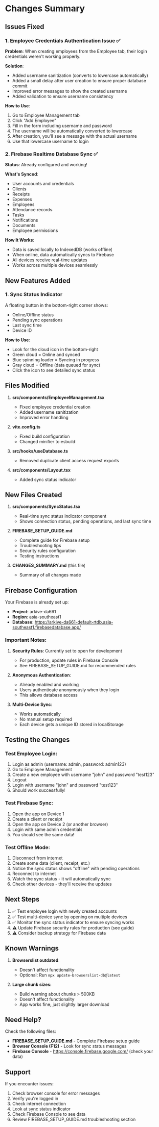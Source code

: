 # Changes Summary

## Issues Fixed

### 1. Employee Credentials Authentication Issue ✅
**Problem**: When creating employees from the Employee tab, their login credentials weren't working properly.

**Solution**:
- Added username sanitization (converts to lowercase automatically)
- Added a small delay after user creation to ensure proper database commit
- Improved error messages to show the created username
- Added validation to ensure username consistency

**How to Use**:
1. Go to Employee Management tab
2. Click "Add Employee"
3. Fill in the form including username and password
4. The username will be automatically converted to lowercase
5. After creation, you'll see a message with the actual username
6. Use that lowercase username to login

### 2. Firebase Realtime Database Sync ✅
**Status**: Already configured and working!

**What's Synced**:
- User accounts and credentials
- Clients
- Receipts
- Expenses
- Employees
- Attendance records
- Tasks
- Notifications
- Documents
- Employee permissions

**How It Works**:
- Data is saved locally to IndexedDB (works offline)
- When online, data automatically syncs to Firebase
- All devices receive real-time updates
- Works across multiple devices seamlessly

## New Features Added

### 1. Sync Status Indicator
A floating button in the bottom-right corner shows:
- Online/Offline status
- Pending sync operations
- Last sync time
- Device ID

**How to Use**:
- Look for the cloud icon in the bottom-right
- Green cloud = Online and synced
- Blue spinning loader = Syncing in progress
- Gray cloud = Offline (data queued for sync)
- Click the icon to see detailed sync status

## Files Modified

1. **src/components/EmployeeManagement.tsx**
   - Fixed employee credential creation
   - Added username sanitization
   - Improved error handling

2. **vite.config.ts**
   - Fixed build configuration
   - Changed minifier to esbuild

3. **src/hooks/useDatabase.ts**
   - Removed duplicate client access request exports

4. **src/components/Layout.tsx**
   - Added sync status indicator

## New Files Created

1. **src/components/SyncStatus.tsx**
   - Real-time sync status indicator component
   - Shows connection status, pending operations, and last sync time

2. **FIREBASE_SETUP_GUIDE.md**
   - Complete guide for Firebase setup
   - Troubleshooting tips
   - Security rules configuration
   - Testing instructions

3. **CHANGES_SUMMARY.md** (this file)
   - Summary of all changes made

## Firebase Configuration

Your Firebase is already set up:
- **Project**: arkive-da661
- **Region**: asia-southeast1
- **Database**: https://arkive-da661-default-rtdb.asia-southeast1.firebasedatabase.app/

### Important Notes:

1. **Security Rules**: Currently set to open for development
   - For production, update rules in Firebase Console
   - See FIREBASE_SETUP_GUIDE.md for recommended rules

2. **Anonymous Authentication**:
   - Already enabled and working
   - Users authenticate anonymously when they login
   - This allows database access

3. **Multi-Device Sync**:
   - Works automatically
   - No manual setup required
   - Each device gets a unique ID stored in localStorage

## Testing the Changes

### Test Employee Login:
1. Login as admin (username: admin, password: admin123)
2. Go to Employee Management
3. Create a new employee with username "john" and password "test123"
4. Logout
5. Login with username "john" and password "test123"
6. Should work successfully!

### Test Firebase Sync:
1. Open the app on Device 1
2. Create a client or receipt
3. Open the app on Device 2 (or another browser)
4. Login with same admin credentials
5. You should see the same data!

### Test Offline Mode:
1. Disconnect from internet
2. Create some data (client, receipt, etc.)
3. Notice the sync status shows "offline" with pending operations
4. Reconnect to internet
5. Watch the sync status - it will automatically sync
6. Check other devices - they'll receive the updates

## Next Steps

1. ✅ Test employee login with newly created accounts
2. ✅ Test multi-device sync by opening on multiple devices
3. ✅ Monitor the sync status indicator to ensure syncing works
4. ⚠️ Update Firebase security rules for production (see guide)
5. ⚠️ Consider backup strategy for Firebase data

## Known Warnings

1. **Browserslist outdated**:
   - Doesn't affect functionality
   - Optional: Run `npx update-browserslist-db@latest`

2. **Large chunk sizes**:
   - Build warning about chunks > 500KB
   - Doesn't affect functionality
   - App works fine, just slightly larger download

## Need Help?

Check the following files:
- **FIREBASE_SETUP_GUIDE.md** - Complete Firebase setup guide
- **Browser Console (F12)** - Look for sync status messages
- **Firebase Console** - https://console.firebase.google.com/ (check your data)

## Support

If you encounter issues:
1. Check browser console for error messages
2. Verify you're logged in
3. Check internet connection
4. Look at sync status indicator
5. Check Firebase Console to see data
6. Review FIREBASE_SETUP_GUIDE.md troubleshooting section
